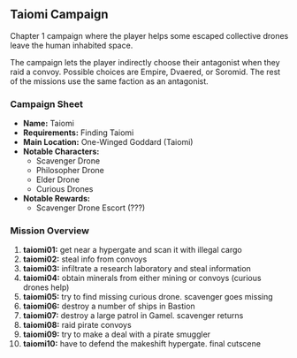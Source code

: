 ## Taiomi Campaign

Chapter 1 campaign where the player helps some escaped collective drones leave
the human inhabited space.

The campaign lets the player indirectly choose their antagonist when they raid
a convoy. Possible choices are Empire, Dvaered, or Soromid. The rest of the
missions use the same faction as an antagonist.

### Campaign Sheet

* **Name:** Taiomi
* **Requirements:** Finding Taiomi
* **Main Location:** One-Winged Goddard (Taiomi)
* **Notable Characters:**
   * Scavenger Drone
   * Philosopher Drone
   * Elder Drone
   * Curious Drones
* **Notable Rewards:**
   * Scavenger Drone Escort (???)

### Mission Overview

1. **taiomi01:** get near a hypergate and scan it with illegal cargo
1. **taiomi02:** steal info from convoys
1. **taiomi03:** infiltrate a research laboratory and steal information
1. **taiomi04:** obtain minerals from either mining or convoys (curious drones help)
1. **taiomi05:** try to find missing curious drone. scavenger goes missing
1. **taiomi06:** destroy a number of ships in Bastion
1. **taiomi07:** destroy a large patrol in Gamel. scavenger returns
1. **taiomi08:** raid pirate convoys
1. **taiomi09:** try to make a deal with a pirate smuggler
1. **taiomi10:** have to defend the makeshift hypergate. final cutscene
